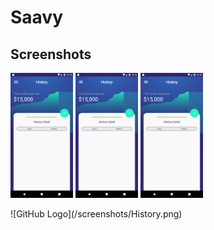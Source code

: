 # Saavy
## Screenshots
<p float="left">
  <img src="/screenshots/History.png" width="100" />
  <img src="/screenshots/History.png" width="100" /> 
  <img src="/screenshots/History.png" width="100" />
</p>
![GitHub Logo](/screenshots/History.png)

